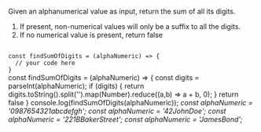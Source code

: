Given an alphanumerical value as input, return the sum of all its digits.

1. If present, non-numerical values will only be a suffix to all the digits.
2. If no numerical value is present, return false

<Editor lang="javascript" type="exercise" testMode="multipleInput">
<code>
const findSumOfDigits = (alphaNumeric) => {
  // your code here
}
</code>

<solution>
const findSumOfDigits = (alphaNumeric) => {
    const digits = parseInt(alphaNumeric);
    if (digits) {
        return digits.toString().split('').map(Number).reduce((a,b) => a + b, 0);
    }
    return false
}
</solution>

<testcases>
<caller>
console.log(findSumOfDigits(alphaNumeric));
</caller>
<testcase>
<i>
const alphaNumeric = '0987654321abcdefgh';
</i>
</testcase>
<testcase>
<i>
const alphaNumeric = '42JohnDoe';
</i>
</testcase>
<testcase>
<i>
const alphaNumeric = '221BBakerStreet';
</i>
</testcase>
<testcase>
<i>
const alphaNumeric = 'JamesBond';
</i>
</testcase>
</testcases>
</Editor>
